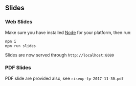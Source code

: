 ## Slides

### Web Slides

Make sure you have installed [Node](https://nodejs.org/en/) for your platform, then run:

```bash
npm i
npm run slides
```

Slides are now served through `http://localhost:8080`

### PDF Slides

PDF slide are provided also, see `riseup-fp-2017-11-30.pdf`